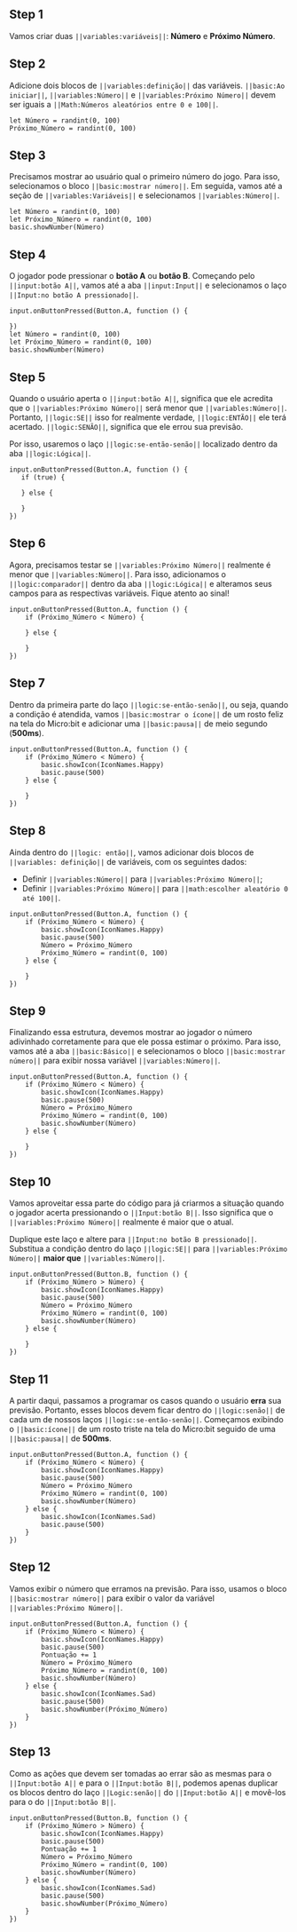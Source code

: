 

## Step 1

Vamos criar duas ``||variables:variáveis||``: **Número** e **Próximo Número**.

## Step 2

Adicione dois blocos de ``||variables:definição||`` das variáveis. 
``||basic:Ao iniciar||``, ``||variables:Número||`` e 
``||variables:Próximo Número||`` devem ser iguais a 
``||Math:Números aleatórios entre 0 e 100||``.

```blocks
let Número = randint(0, 100)
Próximo_Número = randint(0, 100)
```
## Step 3

Precisamos mostrar ao usuário qual o primeiro número do jogo. 
Para isso, selecionamos o bloco  ``||basic:mostrar número||``. 
Em seguida, vamos até a seção de ``||variables:Variáveis||`` e 
selecionamos ``||variables:Número||``.

```blocks
let Número = randint(0, 100)
let Próximo_Número = randint(0, 100)
basic.showNumber(Número)
```

## Step 4

O jogador pode pressionar o **botão A** ou **botão B**. 
Começando pelo ``||input:botão A||``, vamos até a aba ``||input:Input||`` 
e selecionamos o laço ``||Input:no botão A pressionado||``. 

```blocks
input.onButtonPressed(Button.A, function () {
	
})
let Número = randint(0, 100)
let Próximo_Número = randint(0, 100)
basic.showNumber(Número)
```

## Step 5

 Quando o usuário aperta o ``||input:botão A||``, significa que ele 
 acredita que o  ``||variables:Próximo Número||`` será menor que 
 ``||variables:Número||``.
 Portanto,  ``||logic:SE||`` isso for realmente verdade, 
 ``||logic:ENTÃO||`` ele terá acertado. 
 ``||logic:SENÃO||``, significa que ele errou sua previsão.

 Por isso, usaremos o laço ``||logic:se-então-senão||`` 
 localizado dentro da aba ``||logic:Lógica||``.
 
 ```blocks
 input.onButtonPressed(Button.A, function () {
    if (true) {
    	
    } else {
    	
    }
})
```

## Step 6

Agora, precisamos testar se ``||variables:Próximo Número||`` realmente é 
menor que ``||variables:Número||``. Para isso, adicionamos o 
``||logic:comparador||`` dentro da aba ``||logic:Lógica||`` e 
alteramos seus campos para as respectivas variáveis. 
Fique atento ao sinal!

```blocks
input.onButtonPressed(Button.A, function () {
    if (Próximo_Número < Número) {
    	
    } else {
    	
    }
})
```

## Step 7

Dentro da primeira parte do laço ``||logic:se-então-senão||``, 
ou seja, quando a condição é atendida,
vamos ``||basic:mostrar o ícone||`` de um rosto feliz na tela do 
Micro:bit e adicionar uma ``||basic:pausa||`` de meio segundo (**500ms**).

```blocks
input.onButtonPressed(Button.A, function () {
    if (Próximo_Número < Número) {
        basic.showIcon(IconNames.Happy)
        basic.pause(500)
    } else {
    	
    }
})

```

## Step 8

Ainda dentro do ``||logic: então||``, vamos adicionar dois blocos de 
``||variables: definição||`` de variáveis, com os seguintes dados:

- Definir ``||variables:Número||`` para ``||variables:Próximo Número||``;
- Definir ``||variables:Próximo Número||`` para 
``||math:escolher aleatório 0 até 100||``.

```blocks
input.onButtonPressed(Button.A, function () {
    if (Próximo_Número < Número) {
        basic.showIcon(IconNames.Happy)
        basic.pause(500)
        Número = Próximo_Número
        Próximo_Número = randint(0, 100)
    } else {
    	
    }
})
```

## Step 9

Finalizando essa estrutura, devemos mostrar ao jogador o número adivinhado 
corretamente para que ele possa estimar o próximo.
Para isso, vamos até a aba ``||basic:Básico||`` e selecionamos o bloco 
``||basic:mostrar número||`` para exibir nossa variável 
``||variables:Número||``.

```blocks
input.onButtonPressed(Button.A, function () {
    if (Próximo_Número < Número) {
        basic.showIcon(IconNames.Happy)
        basic.pause(500)
        Número = Próximo_Número
        Próximo_Número = randint(0, 100)
        basic.showNumber(Número)
    } else {
    	
    }
})
```

## Step 10

Vamos aproveitar essa parte do código para já criarmos a situação quando o 
jogador acerta pressionando o ``||Input:botão B||``.
Isso significa que o ``||variables:Próximo Número||`` realmente é 
maior que o atual.

Duplique este laço e altere para ``||Input:no botão B pressionado||``. 
Substitua a condição dentro do laço ``||logic:SE||`` para 
``||variables:Próximo Número||`` **maior que** ``||variables:Número||``.

```blocks
input.onButtonPressed(Button.B, function () {
    if (Próximo_Número > Número) {
        basic.showIcon(IconNames.Happy)
        basic.pause(500)
        Número = Próximo_Número
        Próximo_Número = randint(0, 100)
        basic.showNumber(Número)
    } else {
    	
    }
})
```

## Step 11

A partir daqui, passamos a programar os casos quando o usuário **erra** sua 
previsão. Portanto, esses blocos devem ficar dentro do ``||logic:senão||`` 
de cada um de nossos laços ``||logic:se-então-senão||``.
Começamos exibindo o ``||basic:ícone||`` de um rosto triste na tela do 
Micro:bit seguido de uma ``||basic:pausa||`` de **500ms**.

```blocks
input.onButtonPressed(Button.A, function () {
    if (Próximo_Número < Número) {
        basic.showIcon(IconNames.Happy)
        basic.pause(500)
        Número = Próximo_Número
        Próximo_Número = randint(0, 100)
        basic.showNumber(Número)
    } else {
        basic.showIcon(IconNames.Sad)
        basic.pause(500)
    }
})
```

## Step 12

Vamos exibir o número que erramos na previsão. Para isso, usamos o bloco 
``||basic:mostrar número||`` para exibir o valor da variável 
``||variables:Próximo Número||``.

```blocks
input.onButtonPressed(Button.A, function () {
    if (Próximo_Número < Número) {
        basic.showIcon(IconNames.Happy)
        basic.pause(500)
        Pontuação += 1
        Número = Próximo_Número
        Próximo_Número = randint(0, 100)
        basic.showNumber(Número)
    } else {
        basic.showIcon(IconNames.Sad)
        basic.pause(500)
        basic.showNumber(Próximo_Número)
    }
})
```

## Step 13

Como as ações que devem ser tomadas ao errar são as mesmas para o 
``||Input:botão A||`` e para o ``||Input:botão B||``,
podemos apenas duplicar os blocos dentro do laço 
``||Logic:senão||`` do ``||Input:botão A||`` e movê-los para o do 
``||Input:botão B||``.

```blocks
input.onButtonPressed(Button.B, function () {
    if (Próximo_Número > Número) {
        basic.showIcon(IconNames.Happy)
        basic.pause(500)
        Pontuação += 1
        Número = Próximo_Número
        Próximo_Número = randint(0, 100)
        basic.showNumber(Número)
    } else {
        basic.showIcon(IconNames.Sad)
        basic.pause(500)
        basic.showNumber(Próximo_Número)
    }
})
```
